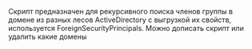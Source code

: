 Скрипт предназначен для рекурсивного поиска членов группы в домене из разных лесов ActiveDirectory с выгрузкой их свойств, используется ForeignSecurityPrincipals.
Можно дописать скрипт или удалить какие домены
